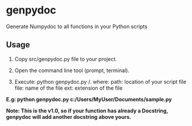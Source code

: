 # genpydoc
Generate Numpydoc to all functions in your Python scripts

## Usage
1. Copy src/genpydoc.py file to your project.

2. Open the command line tool (prompt, terminal).

3. Execute: python genpydoc.py <path>/<file>.<ext> where:
   path: location of your script file
   file: name of the file
   ext: extension of the file
  
  

**E.g: python genpydoc.py c:/Users/MyUser/Documents/sample.py**
   
**Note: This is the v1.0, so if your function has already a Docstring, genpydoc will add another docstring above yours.**

